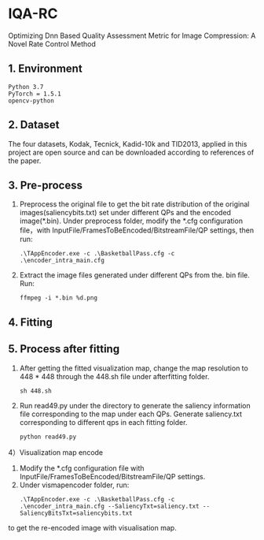 # IQA-RC
Optimizing Dnn Based Quality Assessment Metric for Image Compression: A Novel Rate Control Method
## 1. Environment
    Python 3.7
    PyTorch = 1.5.1
    opencv-python

## 2. Dataset
The four datasets, Kodak, Tecnick, Kadid-10k and TID2013, applied in this project are open source and can be downloaded according to references of the paper.

## 3. Pre-process
1. Preprocess the original file to get the bit rate distribution of the original images(saliencybits.txt) set under different QPs and the encoded image(*.bin). 
Under preprocess folder, modify the *.cfg configuration file，with InputFile/FramesToBeEncoded/BitstreamFile/QP settings, then run:
    ```
    .\TAppEncoder.exe -c .\BasketballPass.cfg -c .\encoder_intra_main.cfg
    ```
2. Extract the image files generated under different QPs from the. bin file. Run:
    ```
    ffmpeg -i *.bin %d.png
    ```
## 4. Fitting

## 5. Process after fitting
1. After getting the fitted visualization map, change the map resolution to 448 * 448 through the 448.sh file under afterfitting folder.
    ```
    sh 448.sh
    ```
2. Run read49.py under the directory to generate the saliency information file corresponding to the map under each QPs. Generate saliency.txt corresponding to different qps in each fitting folder.
    ```
    python read49.py
    ```
4）Visualization map encode
1. Modify the *.cfg configuration file with InputFile/FramesToBeEncoded/BitstreamFile/QP settings.
2. Under vismapencoder folder, run:
    ```
    .\TAppEncoder.exe -c .\BasketballPass.cfg -c .\encoder_intra_main.cfg --SaliencyTxt=saliency.txt --SaliencyBitsTxt=saliencybits.txt
    ```
to get the re-encoded image with visualisation map.
